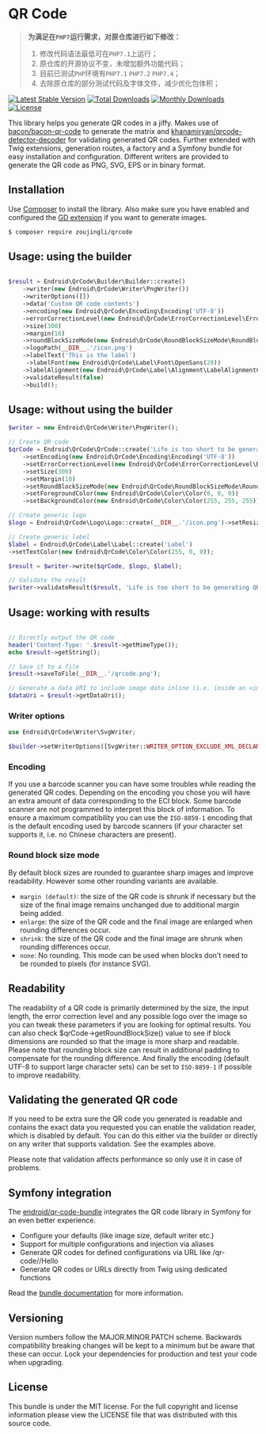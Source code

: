 # QR Code

> **为满足在`PHP7`运行需求，对原仓库进行如下修改：**
> 1. 修改代码语法最低可在`PHP7.1`上运行；
> 2. 原仓库的开源协议不变，未增加额外功能代码；
> 3. 目前已测试`PHP`环境有`PHP7.1` `PHP7.2` `PHP7.4`；
> 4. 去除原仓库的部分测试代码及字体文件，减少优化包体积；

[![Latest Stable Version](http://img.shields.io/packagist/v/zoujingli/qrcode.svg)](https://packagist.org/packages/zoujingli/qrcode)
[![Total Downloads](http://img.shields.io/packagist/dt/zoujingli/qrcode.svg)](https://packagist.org/packages/zoujingli/qrcode)
[![Monthly Downloads](http://img.shields.io/packagist/dm/zoujingli/qrcode.svg)](https://packagist.org/packages/zoujingli/qrcode)
[![License](http://img.shields.io/packagist/l/zoujingli/qrcode.svg)](https://packagist.org/packages/zoujingli/qrcode)

This library helps you generate QR codes in a jiffy. Makes use of [bacon/bacon-qr-code](https://github.com/Bacon/BaconQrCode)
to generate the matrix and [khanamiryan/qrcode-detector-decoder](https://github.com/khanamiryan/php-qrcode-detector-decoder)
for validating generated QR codes. Further extended with Twig extensions, generation routes, a factory and a
Symfony bundle for easy installation and configuration. Different writers are provided to generate the QR code
as PNG, SVG, EPS or in binary format.

## Installation

Use [Composer](https://getcomposer.org/) to install the library. Also make sure you have enabled and configured the
[GD extension](https://www.php.net/manual/en/book.image.php) if you want to generate images.

``` bash
$ composer require zoujingli/qrcode
```

## Usage: using the builder

```php

$result = Endroid\QrCode\Builder\Builder::create()
    ->writer(new Endroid\QrCode\Writer\PngWriter())
    ->writerOptions([])
    ->data('Custom QR code contents')
    ->encoding(new Endroid\QrCode\Encoding\Encoding('UTF-8'))
    ->errorCorrectionLevel(new Endroid\QrCode\ErrorCorrectionLevel\ErrorCorrectionLevelHigh())
    ->size(300)
    ->margin(10)
    ->roundBlockSizeMode(new Endroid\QrCode\RoundBlockSizeMode\RoundBlockSizeModeMargin())
    ->logoPath(__DIR__.'/icon.png')
    ->labelText('This is the label')
     ->labelFont(new Endroid\QrCode\Label\Font\OpenSans(20))
    ->labelAlignment(new Endroid\QrCode\Label\Alignment\LabelAlignmentCenter())
    ->validateResult(false)
    ->build();
```

## Usage: without using the builder

```php
$writer = new Endroid\QrCode\Writer\PngWriter();

// Create QR code
$qrCode = Endroid\QrCode\QrCode::create('Life is too short to be generating QR codes')
    ->setEncoding(new Endroid\QrCode\Encoding\Encoding('UTF-8'))
    ->setErrorCorrectionLevel(new Endroid\QrCode\ErrorCorrectionLevel\ErrorCorrectionLevelLow())
    ->setSize(300)
    ->setMargin(10)
    ->setRoundBlockSizeMode(new Endroid\QrCode\RoundBlockSizeMode\RoundBlockSizeModeMargin())
    ->setForegroundColor(new Endroid\QrCode\Color\Color(0, 0, 0))
    ->setBackgroundColor(new Endroid\QrCode\Color\Color(255, 255, 255));

// Create generic logo
$logo = Endroid\QrCode\Logo\Logo::create(__DIR__.'/icon.png')->setResizeToWidth(50);

// Create generic label
$label = Endroid\QrCode\Label\Label::create('Label')
->setTextColor(new Endroid\QrCode\Color\Color(255, 0, 0));

$result = $writer->write($qrCode, $logo, $label);

// Validate the result
$writer->validateResult($result, 'Life is too short to be generating QR codes');
```

## Usage: working with results

```php

// Directly output the QR code
header('Content-Type: '.$result->getMimeType());
echo $result->getString();

// Save it to a file
$result->saveToFile(__DIR__.'/qrcode.png');

// Generate a data URI to include image data inline (i.e. inside an <img> tag)
$dataUri = $result->getDataUri();
```

### Writer options

```php
use Endroid\QrCode\Writer\SvgWriter;

$builder->setWriterOptions([SvgWriter::WRITER_OPTION_EXCLUDE_XML_DECLARATION => true]);
```

### Encoding

If you use a barcode scanner you can have some troubles while reading the
generated QR codes. Depending on the encoding you chose you will have an extra
amount of data corresponding to the ECI block. Some barcode scanner are not
programmed to interpret this block of information. To ensure a maximum
compatibility you can use the `ISO-8859-1` encoding that is the default
encoding used by barcode scanners (if your character set supports it,
i.e. no Chinese characters are present).

### Round block size mode

By default block sizes are rounded to guarantee sharp images and improve
readability. However some other rounding variants are available.

* `margin (default)`: the size of the QR code is shrunk if necessary but the size
  of the final image remains unchanged due to additional margin being added.
* `enlarge`: the size of the QR code and the final image are enlarged when
  rounding differences occur.
* `shrink`: the size of the QR code and the final image are
  shrunk when rounding differences occur.
* `none`: No rounding. This mode can be used when blocks don't need to be rounded
  to pixels (for instance SVG).

## Readability

The readability of a QR code is primarily determined by the size, the input
length, the error correction level and any possible logo over the image so you
can tweak these parameters if you are looking for optimal results. You can also
check $qrCode->getRoundBlockSize() value to see if block dimensions are rounded
so that the image is more sharp and readable. Please note that rounding block
size can result in additional padding to compensate for the rounding difference.
And finally the encoding (default UTF-8 to support large character sets) can be
set to `ISO-8859-1` if possible to improve readability.

## Validating the generated QR code

If you need to be extra sure the QR code you generated is readable and contains
the exact data you requested you can enable the validation reader, which is
disabled by default. You can do this either via the builder or directly on any
writer that supports validation. See the examples above.

Please note that validation affects performance so only use it in case of problems.

## Symfony integration

The [endroid/qr-code-bundle](https://github.com/endroid/qr-code-bundle)
integrates the QR code library in Symfony for an even better experience.

* Configure your defaults (like image size, default writer etc.)
* Support for multiple configurations and injection via aliases
* Generate QR codes for defined configurations via URL like /qr-code/<config>/Hello
* Generate QR codes or URLs directly from Twig using dedicated functions

Read the [bundle documentation](https://github.com/endroid/qr-code-bundle)
for more information.

## Versioning

Version numbers follow the MAJOR.MINOR.PATCH scheme. Backwards compatibility
breaking changes will be kept to a minimum but be aware that these can occur.
Lock your dependencies for production and test your code when upgrading.

## License

This bundle is under the MIT license. For the full copyright and license
information please view the LICENSE file that was distributed with this source code.
